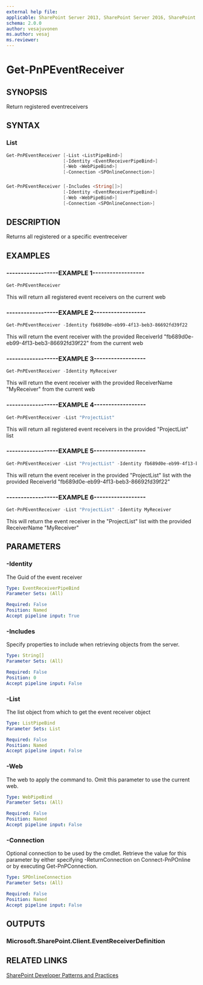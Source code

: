 ```yaml
---
external help file:
applicable: SharePoint Server 2013, SharePoint Server 2016, SharePoint Server 2019, SharePoint Online
schema: 2.0.0
author: vesajuvonen
ms.author: vesaj
ms.reviewer:
---
```

# Get-PnPEventReceiver

## SYNOPSIS
Return registered eventreceivers

## SYNTAX 

### List
```powershell
Get-PnPEventReceiver [-List <ListPipeBind>]
                     [-Identity <EventReceiverPipeBind>]
                     [-Web <WebPipeBind>]
                     [-Connection <SPOnlineConnection>]
```

### 
```powershell
Get-PnPEventReceiver [-Includes <String[]>]
                     [-Identity <EventReceiverPipeBind>]
                     [-Web <WebPipeBind>]
                     [-Connection <SPOnlineConnection>]
```

## DESCRIPTION
Returns all registered or a specific eventreceiver

## EXAMPLES

### ------------------EXAMPLE 1------------------
```powershell
Get-PnPEventReceiver
```

This will return all registered event receivers on the current web

### ------------------EXAMPLE 2------------------
```powershell
Get-PnPEventReceiver -Identity fb689d0e-eb99-4f13-beb3-86692fd39f22
```

This will return the event receiver with the provided ReceiverId "fb689d0e-eb99-4f13-beb3-86692fd39f22" from the current web

### ------------------EXAMPLE 3------------------
```powershell
Get-PnPEventReceiver -Identity MyReceiver
```

This will return the event receiver with the provided ReceiverName "MyReceiver" from the current web

### ------------------EXAMPLE 4------------------
```powershell
Get-PnPEventReceiver -List "ProjectList"
```

This will return all registered event receivers in the provided "ProjectList" list

### ------------------EXAMPLE 5------------------
```powershell
Get-PnPEventReceiver -List "ProjectList" -Identity fb689d0e-eb99-4f13-beb3-86692fd39f22
```

This will return the event receiver in the provided "ProjectList" list with the provided ReceiverId "fb689d0e-eb99-4f13-beb3-86692fd39f22"

### ------------------EXAMPLE 6------------------
```powershell
Get-PnPEventReceiver -List "ProjectList" -Identity MyReceiver
```

This will return the event receiver in the "ProjectList" list with the provided ReceiverName "MyReceiver"

## PARAMETERS

### -Identity
The Guid of the event receiver

```yaml
Type: EventReceiverPipeBind
Parameter Sets: (All)

Required: False
Position: Named
Accept pipeline input: True
```

### -Includes
Specify properties to include when retrieving objects from the server.

```yaml
Type: String[]
Parameter Sets: (All)

Required: False
Position: 0
Accept pipeline input: False
```

### -List
The list object from which to get the event receiver object

```yaml
Type: ListPipeBind
Parameter Sets: List

Required: False
Position: Named
Accept pipeline input: False
```

### -Web
The web to apply the command to. Omit this parameter to use the current web.

```yaml
Type: WebPipeBind
Parameter Sets: (All)

Required: False
Position: Named
Accept pipeline input: False
```

### -Connection
Optional connection to be used by the cmdlet. Retrieve the value for this parameter by either specifying -ReturnConnection on Connect-PnPOnline or by executing Get-PnPConnection.

```yaml
Type: SPOnlineConnection
Parameter Sets: (All)

Required: False
Position: Named
Accept pipeline input: False
```

## OUTPUTS

### Microsoft.SharePoint.Client.EventReceiverDefinition

## RELATED LINKS

[SharePoint Developer Patterns and Practices](https://aka.ms/sppnp)
